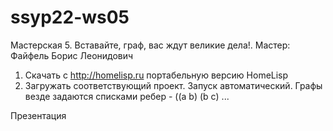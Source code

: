 # ssyp22-ws05
Мастерская 5. Вставайте, граф, вас ждут великие дела!. Мастер: Файфель Борис Леонидович

1. Скачать с http://homelisp.ru портабельную версию HomeLisp
2. Загружать соответствующий проект. Запуск автоматический. Графы везде задаются списками ребер - ((a b) (b c) ...

Презентация